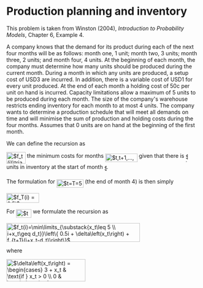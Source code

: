 # Production planning and inventory

This problem is taken from Winston (2004), _Introduction to Probability Models_,
Chapter 6, Example 4.

A company knows that the demand for its product during each of the next four 
months will be as follows: month one, 1 unit; month two, 3 units; month three, 
2 units; and month four, 4 units. At the beginning of each month, the company 
must determine how many units should be produced during the current month. 
During a month in which any units are produced, a setup cost of USD3 are incurred. 
In addition, there is a variable cost of USD1 for every unit produced. At the end 
of each month a holding cost of 50c per unit on hand is incurred. Capacity 
limitations allow a maximum of 5 units to be produced during each month. The 
size of the company's warehouse restricts ending inventory for each month to at 
most 4 units. The company wants to determine a production schedule that will 
meet all demands on time and will minimise the sum of production and holding 
costs during the four months. Assumes that 0 units are on hand at the beginning 
of the first month.

We can define the recursion as

<img alt="$f_t(i)\triangleq$" src="svgs/3f224ddc86b2f8b8810eaeb575ba0a15.svg" align="middle" width="49.63586759999998pt" height="30.137058600000014pt"/> the minimum costs for months <img alt="$t,t+1,...,4$" src="svgs/4f8c1aa08e5de7dbff18dfa5c791bca4.svg" align="middle" width="84.01812704999998pt" height="21.18721440000001pt"/> given that
there is <img alt="$i$" src="svgs/77a3b857d53fb44e33b53e4c8b68351a.svg" align="middle" width="5.663225699999989pt" height="21.68300969999999pt"/> units in inventory at the start of month <img alt="$t$" src="svgs/4f4f4e395762a3af4575de74c019ebb5.svg" align="middle" width="5.936097749999991pt" height="20.221802699999984pt"/>.

The formulation for <img alt="$t=T=5$" src="svgs/7844a64f489e558876104e0124ca7b62.svg" align="middle" width="69.87987929999998pt" height="22.465723500000017pt"/> (the end of month 4) is then simply

<img alt="$f_T(i) = 0.5i$" src="svgs/a1a457847845618ee817863946a09232.svg" align="middle" width="85.43773919999998pt" height="24.65753399999998pt"/>

For <img alt="$t &lt; T$" src="svgs/04fd676c61dc97e52185a18b1445e7f3.svg" align="middle" width="39.74304179999999pt" height="22.465723500000017pt"/> we formulate the recursion as

<img alt="$f_t(i)=\min\limits_{\substack{x_t\leq 5 \\ i+x_t\geq d_t}}\left\{ 0.5i + \delta\left(x_t\right) + f_{t+1}(i+x_t-d_t)\right\}$" src="svgs/34cd5978c563c2485a50d0065d6967c4.svg" align="middle" width="347.72625194999995pt" height="49.12614960000002pt"/>

where 

<img alt="$\delta\left(x_t\right) = &#10;&#9;\begin{cases} &#10;&#9;&#9;3 + x_t &amp; \text{if } x_t &gt; 0 \\ &#10;&#9;&#9;0 &amp; \text{otherwise.} &#10;&#9;\end{cases}$" src="svgs/8a70583a2c5cc463bfb8a1e26d5d4446.svg" align="middle" width="206.01025664999997pt" height="57.53473439999999pt"/>
